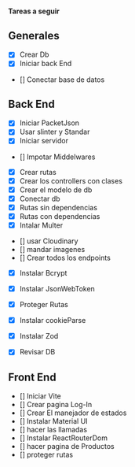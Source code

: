 #### Tareas a seguir


## Generales

- [x] Crear Db
- [x] Iniciar back End
- [] Conectar base de datos


## Back End

- [x] Iniciar PacketJson
- [x] Usar slinter y Standar
- [x] Iniciar servidor
- [] Impotar Middelwares
- [x] Crear rutas
- [x] Crear los controllers con clases
- [x] Crear el modelo de db
- [x] Conectar db
- [x]  Rutas sin dependencias
- [x]  Rutas con dependencias
- [x] Intalar Multer
- [] usar Cloudinary
- [] mandar imagenes
- [] Crear todos los endpoints
- [x] Instalar Bcrypt
- [x] Instalar JsonWebToken
- [x] Proteger Rutas
- [x] Instalar cookieParse
- [x] Instalar Zod
- [x] Revisar DB 


## Front End

- [] Iniciar Vite
- [] Crear pagina Log-In
- [] Crear El manejador de estados
- [] Instalar Material UI
- [] hacer las llamadas
- [] Instalar ReactRouterDom
- [] hacer pagina de Productos
- [] proteger rutas

